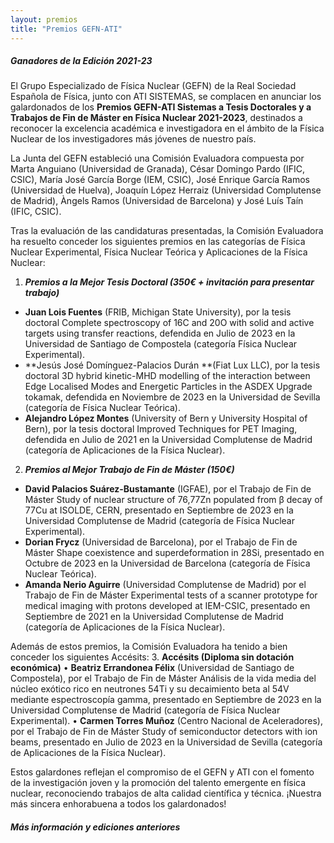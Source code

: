 ```yaml
---
layout: premios
title: "Premios GEFN-ATI"
---
```


##### Ganadores de la Edición 2021-23

El Grupo Especializado de Física Nuclear (GEFN) de la Real Sociedad Española de Física, junto con ATI SISTEMAS, se complacen en anunciar los galardonados de los 
**Premios GEFN-ATI Sistemas a Tesis Doctorales y a Trabajos de Fin de Máster en Física Nuclear 2021-2023**, destinados a reconocer la excelencia académica e investigadora en el ámbito de la Física Nuclear 
de los investigadores más jóvenes de nuestro país.

La Junta del GEFN estableció una Comisión Evaluadora compuesta por Marta Anguiano (Universidad de Granada), César Domingo Pardo (IFIC, CSIC), María José García Borge (IEM, CSIC), 
José Enrique García Ramos (Universidad de Huelva), Joaquín López Herraiz (Universidad Complutense de Madrid), Àngels Ramos (Universidad de Barcelona) y José Luís Taín (IFIC, CSIC). 

Tras la evaluación de las candidaturas presentadas, la Comisión Evaluadora ha resuelto conceder los siguientes premios en las categorías de Física Nuclear Experimental, Física Nuclear Teórica y Aplicaciones de la Física Nuclear:
1. ***Premios a la Mejor Tesis Doctoral (350€ + invitación para presentar trabajo)***
+ **Juan Lois Fuentes** (FRIB, Michigan State University), por la tesis doctoral Complete spectroscopy of 16C and 20O with solid and active targets using transfer reactions, defendida en Julio de 2023 en la Universidad de Santiago de Compostela (categoría Física Nuclear Experimental).
+ **Jesús José Domínguez-Palacios Durán **(Fiat Lux LLC), por la tesis doctoral 3D hybrid kinetic-MHD modelling of the interaction between Edge Localised Modes and Energetic Particles in the ASDEX Upgrade tokamak, defendida en Noviembre de 2023 en la Universidad de Sevilla (categoría de Física Nuclear Teórica).
+ **Alejandro López Montes** (University of Bern y University Hospital of Bern), por la tesis doctoral Improved Techniques for PET Imaging, defendida en Julio de 2021 en la Universidad Complutense de Madrid (categoría de Aplicaciones de la Física Nuclear).

2. ***Premios al Mejor Trabajo de Fin de Máster (150€)***
+ **David Palacios Suárez-Bustamante** (IGFAE), por el Trabajo de Fin de Máster Study of nuclear structure of 76,77Zn populated from β decay of 77Cu at ISOLDE, CERN, presentado en Septiembre de 2023 en la Universidad Complutense de Madrid (categoría de Física Nuclear Experimental).
+ **Dorian Frycz** (Universidad de Barcelona),  por el Trabajo de Fin de Máster Shape coexistence and superdeformation in 28Si, presentado en Octubre de 2023 en la Universidad de Barcelona (categoría de Física Nuclear Teórica).
+ **Amanda Nerio Aguirre** (Universidad Complutense de Madrid) por el Trabajo de Fin de Máster Experimental tests of a scanner prototype for medical imaging with protons developed at IEM-CSIC, presentado en Septiembre de 2021 en la Universidad Complutense de Madrid (categoría de Aplicaciones de la Física Nuclear).

Además de estos premios, la Comisión Evaluadora ha tenido a bien conceder los siguientes Accésits:
3. **Accésits (Diploma sin dotación económica)**
•	**Beatriz Errandonea Félix** (Universidad de Santiago de Compostela), por el Trabajo de Fin de Máster Análisis de la vida media del núcleo exótico rico en neutrones 54Ti y su decaimiento beta al 54V mediante espectroscopía gamma, presentado en Septiembre de 2023 en la Universidad Complutense de Madrid (categoría de Física Nuclear Experimental).
•	**Carmen Torres Muñoz** (Centro Nacional de Aceleradores), por el Trabajo de Fin de Máster Study of semiconductor detectors with ion beams, presentado en Julio de 2023 en la Universidad de Sevilla (categoría de Aplicaciones de la Física Nuclear).

Estos galardones reflejan el compromiso de el GEFN y ATI con el fomento de la investigación joven y la promoción del talento emergente en física nuclear, reconociendo trabajos de alta calidad científica y técnica. 
¡Nuestra más sincera enhorabuena a todos los galardonados!


##### Más información y ediciones anteriores


